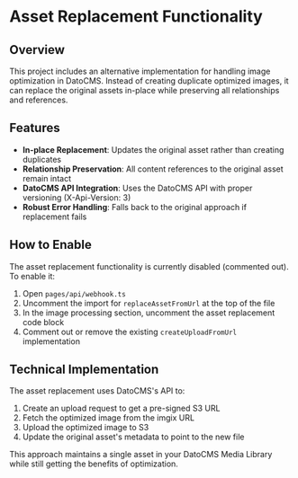 # Asset Replacement Functionality

## Overview

This project includes an alternative implementation for handling image optimization in DatoCMS. Instead of creating duplicate optimized images, it can replace the original assets in-place while preserving all relationships and references.

## Features

- **In-place Replacement**: Updates the original asset rather than creating duplicates
- **Relationship Preservation**: All content references to the original asset remain intact
- **DatoCMS API Integration**: Uses the DatoCMS API with proper versioning (X-Api-Version: 3)
- **Robust Error Handling**: Falls back to the original approach if replacement fails

## How to Enable

The asset replacement functionality is currently disabled (commented out). To enable it:

1. Open `pages/api/webhook.ts`
2. Uncomment the import for `replaceAssetFromUrl` at the top of the file
3. In the image processing section, uncomment the asset replacement code block
4. Comment out or remove the existing `createUploadFromUrl` implementation

## Technical Implementation

The asset replacement uses DatoCMS's API to:

1. Create an upload request to get a pre-signed S3 URL
2. Fetch the optimized image from the imgix URL
3. Upload the optimized image to S3
4. Update the original asset's metadata to point to the new file

This approach maintains a single asset in your DatoCMS Media Library while still getting the benefits of optimization.
